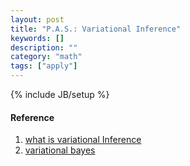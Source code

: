 ```yaml
---
layout: post
title: "P.A.S.: Variational Inference"
keywords: [] 
description: ""
category: "math"
tags: ["apply"]
---
```

{% include JB/setup %}


#### Reference
1. [what is variational Inference](https://www.quora.com/What-is-variational-inference)
1. [variational bayes](https://www.cs.princeton.edu/courses/archive/fall11/cos597C/lectures/variational-inference-i.pdf)
